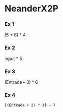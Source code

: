 # NeanderX2P
### Ex 1
 (5 + 8) * 4
 
### Ex 2
   input * 5 
   
### Ex 3
 (Entrada – 3) * 6
 
### Ex 4
    [(Entrada + 2) * 3] - 7

